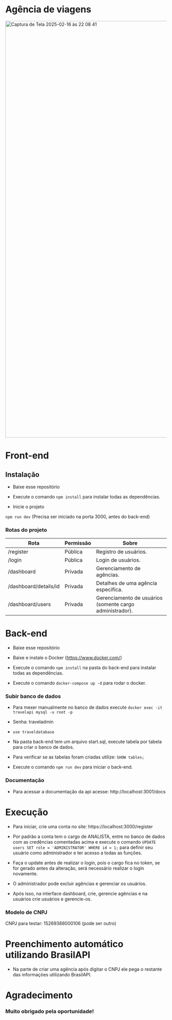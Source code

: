 # Agência de viagens

<img width="1300" alt="Captura de Tela 2025-02-16 às 22 08 41" src="https://github.com/user-attachments/assets/7f07b3b5-3356-42ab-bfb9-6b8b388956c7" />

# Front-end

## Instalação

- Baixe esse repositório

- Execute o comando `npm install` para instalar todas as dependências.

- Inicie o projeto

`npm run dev` (Precisa ser iniciado na porta 3000, antes do back-end)

### Rotas do projeto

| Rota                  | Permissão     | Sobre                                                      |
| --------------------- | ------------- | ---------------------------------------------------------- |
| /register             | Pública       | Registro de usuários.                                      |
| /login                | Pública       | Login de usuários.                                         |
| /dashboard            | Privada       | Gerenciamento de agências.                                 |
| /dashboard/details/id | Privada       | Detalhes de uma agência especifíca.                        |
| /dashboard/users      | Privada       | Gerenciamento de usuários (somente cargo administrador).   |

# Back-end

- Baixe esse repositório

- Baixe e instale o Docker (https://www.docker.com/)

- Execute o comando `npm install` na pasta do back-end para instalar todas as dependências.

- Execute o comando `docker-compose up -d` para rodar o docker.

### Subir banco de dados

- Para mexer manualmente no banco de dados execute `docker exec -it travelapi mysql -u root -p`

- Senha: traveladmin

- `use traveldatabase`

- Na pasta back-end tem um arquivo start.sql, execute tabela por tabela para criar o banco de dados.

- Para verificar se as tabelas foram criadas utilize: `SHOW tables;`

- Execute o comando `npm run dev` para iniciar o back-end.

### Documentação

- Para acessar a documentação da api acesse: http://localhost:3001/docs

# Execução

- Para iniciar, crie uma conta no site: https://localhost:3000/register

- Por padrão a conta tem o cargo de ANALISTA, entre no banco de dados com as credências comentadas acima e execute o comando `UPDATE users SET role = 'ADMINISTRATOR' WHERE id = 1;` para definir seu usuário como administrador e ter acesso a todas as funções.

- Faça o update antes de realizar o login, pois o cargo fica no token, se for gerado antes da alteração, será necessário realizar o login novamente.

- O administrador pode excluir agências e gerenciar os usuários.

- Após isso, na interface dashboard, crie, gerencie agências e na usuários crie usuários e gerencie-os.

### Modelo de CNPJ

CNPJ para testar: 15269388000106 (pode ser outro)

# Preenchimento automático utilizando BrasilAPI

- Na parte de criar uma agência após digitar o CNPJ ele pega o restante das informações utilizando BrasilAPI.

# Agradecimento

### Muito obrigado pela oportunidade!
